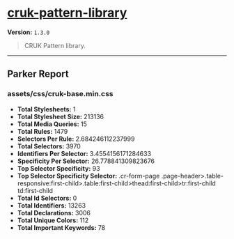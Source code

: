 # [cruk-pattern-library]( https://github.com/CRUKorg/cruk-pattern-library )

**Version:** `1.3.0`

> CRUK Pattern library.

* * *

## Parker Report

### assets/css/cruk-base.min.css

- **Total Stylesheets:** 1
- **Total Stylesheet Size:** 213136
- **Total Media Queries:** 15
- **Total Rules:** 1479
- **Selectors Per Rule:** 2.684246112237999
- **Total Selectors:** 3970
- **Identifiers Per Selector:** 3.4554156171284633
- **Specificity Per Selector:** 26.778841309823676
- **Top Selector Specificity:** 93
- **Top Selector Specificity Selector:** .cr-form-page .page-header>.table-responsive:first-child>.table:first-child>thead:first-child>tr:first-child td:first-child
- **Total Id Selectors:** 0
- **Total Identifiers:** 13263
- **Total Declarations:** 3006
- **Total Unique Colors:** 112
- **Total Important Keywords:** 78
